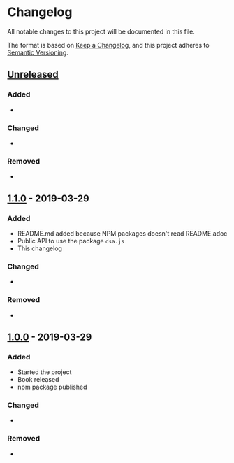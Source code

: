 # Changelog
All notable changes to this project will be documented in this file.

The format is based on [Keep a Changelog](https://keepachangelog.com/en/1.0.0/),
and this project adheres to [Semantic Versioning](https://semver.org/spec/v2.0.0.html).

## [Unreleased]
### Added
-
### Changed
-
### Removed
-

## [1.1.0] - 2019-03-29
### Added
- README.md added because NPM packages doesn't read README.adoc
- Public API to use the package `dsa.js`
- This changelog

### Changed
-
### Removed
-

## [1.0.0] - 2019-03-29
### Added
- Started the project
- Book released
- npm package published

### Changed
-
### Removed
-


[Unreleased]: https://github.com/amejiarosario/dsa.js/compare/1.1.0...HEAD
[1.1.0]: https://github.com/amejiarosario/dsa.js/compare/1.0.0...1.1.0
[1.0.0]: https://github.com/amejiarosario/dsa.js/releases/tag/1.0.0
